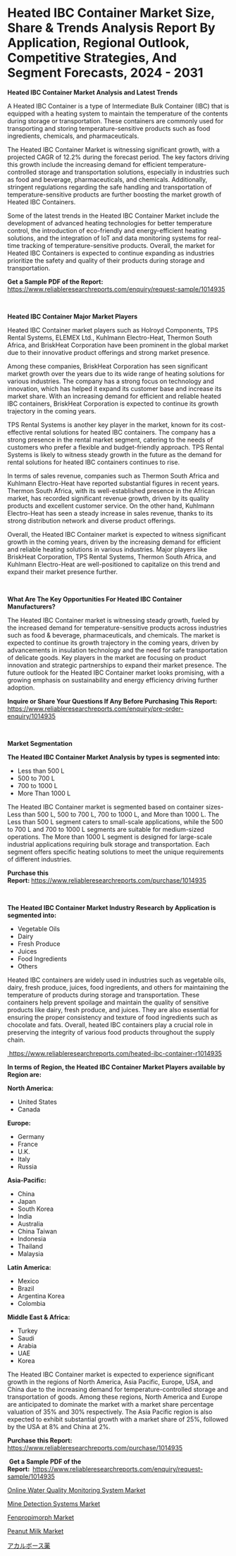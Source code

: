 <p><h1>Heated IBC Container Market Size, Share & Trends Analysis Report By Application, Regional Outlook, Competitive Strategies, And Segment Forecasts, 2024 - 2031</h1></p><p><strong>Heated IBC Container Market Analysis and Latest Trends</strong></p>
<p><p>A Heated IBC Container is a type of Intermediate Bulk Container (IBC) that is equipped with a heating system to maintain the temperature of the contents during storage or transportation. These containers are commonly used for transporting and storing temperature-sensitive products such as food ingredients, chemicals, and pharmaceuticals.</p><p>The Heated IBC Container Market is witnessing significant growth, with a projected CAGR of 12.2% during the forecast period. The key factors driving this growth include the increasing demand for efficient temperature-controlled storage and transportation solutions, especially in industries such as food and beverage, pharmaceuticals, and chemicals. Additionally, stringent regulations regarding the safe handling and transportation of temperature-sensitive products are further boosting the market growth of Heated IBC Containers.</p><p>Some of the latest trends in the Heated IBC Container Market include the development of advanced heating technologies for better temperature control, the introduction of eco-friendly and energy-efficient heating solutions, and the integration of IoT and data monitoring systems for real-time tracking of temperature-sensitive products. Overall, the market for Heated IBC Containers is expected to continue expanding as industries prioritize the safety and quality of their products during storage and transportation.</p></p>
<p><strong>Get a Sample PDF of the Report:&nbsp;</strong> <a href="https://www.reliableresearchreports.com/enquiry/request-sample/1014935">https://www.reliableresearchreports.com/enquiry/request-sample/1014935</a></p>
<p>&nbsp;</p>
<p><strong>Heated IBC Container Major Market Players</strong></p>
<p><p>Heated IBC Container market players such as Holroyd Components, TPS Rental Systems, ELEMEX Ltd., Kuhlmann Electro-Heat, Thermon South Africa, and BriskHeat Corporation have been prominent in the global market due to their innovative product offerings and strong market presence.</p><p>Among these companies, BriskHeat Corporation has seen significant market growth over the years due to its wide range of heating solutions for various industries. The company has a strong focus on technology and innovation, which has helped it expand its customer base and increase its market share. With an increasing demand for efficient and reliable heated IBC containers, BriskHeat Corporation is expected to continue its growth trajectory in the coming years.</p><p>TPS Rental Systems is another key player in the market, known for its cost-effective rental solutions for heated IBC containers. The company has a strong presence in the rental market segment, catering to the needs of customers who prefer a flexible and budget-friendly approach. TPS Rental Systems is likely to witness steady growth in the future as the demand for rental solutions for heated IBC containers continues to rise.</p><p>In terms of sales revenue, companies such as Thermon South Africa and Kuhlmann Electro-Heat have reported substantial figures in recent years. Thermon South Africa, with its well-established presence in the African market, has recorded significant revenue growth, driven by its quality products and excellent customer service. On the other hand, Kuhlmann Electro-Heat has seen a steady increase in sales revenue, thanks to its strong distribution network and diverse product offerings.</p><p>Overall, the Heated IBC Container market is expected to witness significant growth in the coming years, driven by the increasing demand for efficient and reliable heating solutions in various industries. Major players like BriskHeat Corporation, TPS Rental Systems, Thermon South Africa, and Kuhlmann Electro-Heat are well-positioned to capitalize on this trend and expand their market presence further.</p></p>
<p>&nbsp;</p>
<p><strong>What Are The Key Opportunities For Heated IBC Container Manufacturers?</strong></p>
<p><p>The Heated IBC Container market is witnessing steady growth, fueled by the increased demand for temperature-sensitive products across industries such as food & beverage, pharmaceuticals, and chemicals. The market is expected to continue its growth trajectory in the coming years, driven by advancements in insulation technology and the need for safe transportation of delicate goods. Key players in the market are focusing on product innovation and strategic partnerships to expand their market presence. The future outlook for the Heated IBC Container market looks promising, with a growing emphasis on sustainability and energy efficiency driving further adoption.</p></p>
<p><strong>Inquire or Share Your Questions If Any Before Purchasing This Report:</strong> <a href="https://www.reliableresearchreports.com/enquiry/pre-order-enquiry/1014935">https://www.reliableresearchreports.com/enquiry/pre-order-enquiry/1014935</a></p>
<p>&nbsp;</p>
<p><strong>Market Segmentation</strong></p>
<p><strong>The Heated IBC Container Market Analysis by types is segmented into:</strong></p>
<p><ul><li>Less than 500 L</li><li>500 to 700 L</li><li>700 to 1000 L</li><li>More Than 1000 L</li></ul></p>
<p><p>The Heated IBC Container market is segmented based on container sizes- Less than 500 L, 500 to 700 L, 700 to 1000 L, and More than 1000 L. The Less than 500 L segment caters to small-scale applications, while the 500 to 700 L and 700 to 1000 L segments are suitable for medium-sized operations. The More than 1000 L segment is designed for large-scale industrial applications requiring bulk storage and transportation. Each segment offers specific heating solutions to meet the unique requirements of different industries.</p></p>
<p><strong>Purchase this Report:&nbsp;</strong><a href="https://www.reliableresearchreports.com/purchase/1014935">https://www.reliableresearchreports.com/purchase/1014935</a></p>
<p>&nbsp;</p>
<p><strong>The Heated IBC Container Market Industry Research by Application is segmented into:</strong></p>
<p><ul><li>Vegetable Oils</li><li>Dairy</li><li>Fresh Produce</li><li>Juices</li><li>Food Ingredients</li><li>Others</li></ul></p>
<p><p>Heated IBC containers are widely used in industries such as vegetable oils, dairy, fresh produce, juices, food ingredients, and others for maintaining the temperature of products during storage and transportation. These containers help prevent spoilage and maintain the quality of sensitive products like dairy, fresh produce, and juices. They are also essential for ensuring the proper consistency and texture of food ingredients such as chocolate and fats. Overall, heated IBC containers play a crucial role in preserving the integrity of various food products throughout the supply chain.</p></p>
<p><a href="https://www.reliableresearchreports.com/heated-ibc-container-r1014935">&nbsp;https://www.reliableresearchreports.com/heated-ibc-container-r1014935</a></p>
<p><strong>In terms of Region, the Heated IBC Container Market Players available by Region are:</strong></p>
<p>
    <p> <strong> North America: </strong>
        <ul>
            <li>United States</li>
            <li>Canada</li>
        </ul>
        </p> 
    <p> <strong> Europe: </strong>
        <ul>
            <li>Germany</li>
            <li>France</li>
            <li>U.K.</li>
            <li>Italy</li>
            <li>Russia</li>
        </ul>
        </p> 
    <p> <strong> Asia-Pacific: </strong>
        <ul>
            <li>China</li>
            <li>Japan</li>
            <li>South Korea</li>
            <li>India</li>
            <li>Australia</li>
            <li>China Taiwan</li>
            <li>Indonesia</li>
            <li>Thailand</li>
            <li>Malaysia</li>
        </ul>
        </p> 
    <p> <strong> Latin America: </strong>
        <ul>
            <li>Mexico</li>
            <li>Brazil</li>
            <li>Argentina Korea</li>
            <li>Colombia</li>
        </ul>
        </p> 
    <p> <strong> Middle East & Africa: </strong>
        <ul>
            <li>Turkey</li>
            <li>Saudi</li>
            <li>Arabia</li>
            <li>UAE</li>
            <li>Korea</li>
        </ul>
    </p>
    </p>
<p><p>The Heated IBC Container market is expected to experience significant growth in the regions of North America, Asia Pacific, Europe, USA, and China due to the increasing demand for temperature-controlled storage and transportation of goods. Among these regions, North America and Europe are anticipated to dominate the market with a market share percentage valuation of 35% and 30% respectively. The Asia Pacific region is also expected to exhibit substantial growth with a market share of 25%, followed by the USA at 8% and China at 2%.</p></p>
<p><strong>Purchase this Report: </strong><a href="https://www.reliableresearchreports.com/purchase/1014935">https://www.reliableresearchreports.com/purchase/1014935</a></p>
<p>&nbsp;<strong>Get a Sample PDF of the Report:&nbsp;&nbsp;</strong><a href="https://www.reliableresearchreports.com/enquiry/request-sample/1014935">https://www.reliableresearchreports.com/enquiry/request-sample/1014935</a></p>
<p><strong></strong></p>
<p><p><a href="https://github.com/cecuraprangm/Market-Research-Report-List-2/blob/main/online-water-quality-monitoring-system-market.md">Online Water Quality Monitoring System Market</a></p><p><a href="https://www.linkedin.com/pulse/mine-detection-systems-market-insights-cagr-trends-growth-strategies-ey94c?trackingId=xFOhOPl7n2KJFApXfvD9AA%3D%3D">Mine Detection Systems Market</a></p><p><a href="https://github.com/fiixsa/Market-Research-Report-List-2/blob/main/fenpropimorph-market.md">Fenpropimorph Market</a></p><p><a href="https://www.linkedin.com/pulse/peanut-milk-market-exploring-share-trends-future-growth-zymolyase-ewvac?trackingId=P9QjfJQ7UGgL0uz%2FfoDc4w%3D%3D">Peanut Milk Market</a></p><p><a href="https://medium.com/@ryleebauch2023/%E3%82%A2%E3%82%AB%E3%83%AB%E3%83%9C%E3%83%BC%E3%82%B9%E8%96%AC%E5%B8%82%E5%A0%B4-%E7%A8%AE%E9%A1%9E-%E3%82%A2%E3%83%97%E3%83%AA%E3%82%B1%E3%83%BC%E3%82%B7%E3%83%A7%E3%83%B3-%E3%81%8A%E3%82%88%E3%81%B3%E5%9C%B0%E7%90%86%E3%81%AB%E3%82%88%E3%82%8B%E7%B7%8F%E5%90%88%E7%9A%84%E3%81%AA%E8%A9%95%E4%BE%A1-9401d9998e43">アカルボース薬</a></p></p>